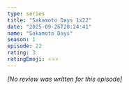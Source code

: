 ```yaml
---
type: series
title: "Sakamoto Days 1x22"
date: "2025-09-26T20:24:41"
name: "Sakamoto Days"
season: 1
episode: 22
rating: 3
ratingEmoji: ⭐️⭐️⭐️
---
```


*[No review was written for this episode]*
